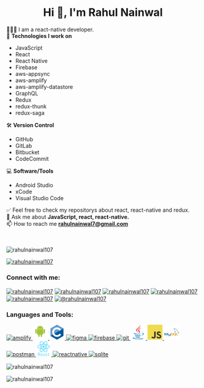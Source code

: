 <p><h1 align="center">Hi 👋, I'm Rahul Nainwal</h1>  </p>

🙎🏻‍♂️ I am a react-native developer.<br>
🚀 **Technologies I work on**
- JavaScript
- React
- React Native 
- Firebase
- aws-appsync
- aws-amplify
- aws-amplify-datastore
- GraphQL
- Redux
- redux-thunk
- redux-saga<br>

🛠 **Version Control**
- GitHub
- GitLab
- Bitbucket
- CodeCommit<br>

💻 **Software/Tools** 
- Android Studio
- xCode
- Visual Studio Code<br>

✅ Feel free to check my repositorys about react, react-native and redux.<br>
💬 Ask me about **JavaScript, react, react-native.**<br>
📫 How to reach me **rahulnainwal7@gmail.com**<br>

<br>
<p align="left"> <img src="https://komarev.com/ghpvc/?username=rahulnainwal107&label=Profile%20views&color=0e75b6&style=flat" alt="rahulnainwal107" /> </p>
<p align="left"> <a href="https://twitter.com/rahulnainwal107" target="blank"><img src="https://img.shields.io/twitter/follow/rahulnainwal107?logo=twitter&style=for-the-badge" alt="rahulnainwal107" /></a> </p>
<h3 align="left">Connect with me:</h3>
<p align="left">
<a href="https://dev.to/rahulnainwal107" target="blank"><img align="center" src="https://raw.githubusercontent.com/rahuldkjain/github-profile-readme-generator/master/src/images/icons/Social/devto.svg" alt="rahulnainwal107" height="30" width="40" /></a>
<a href="https://twitter.com/rahulnainwal107" target="blank"><img align="center" src="https://raw.githubusercontent.com/rahuldkjain/github-profile-readme-generator/master/src/images/icons/Social/twitter.svg" alt="rahulnainwal107" height="30" width="40" /></a>
<a href="https://linkedin.com/in/rahulnainwal107" target="blank"><img align="center" src="https://raw.githubusercontent.com/rahuldkjain/github-profile-readme-generator/master/src/images/icons/Social/linked-in-alt.svg" alt="rahulnainwal107" height="30" width="40" /></a>
<a href="https://stackoverflow.com/users/8548065/rahulnainwal107" target="blank"><img align="center" src="https://raw.githubusercontent.com/rahuldkjain/github-profile-readme-generator/master/src/images/icons/Social/stack-overflow.svg" alt="rahulnainwal107" height="30" width="40" /></a>
<a href="https://instagram.com/rahulnainwal107" target="blank"><img align="center" src="https://raw.githubusercontent.com/rahuldkjain/github-profile-readme-generator/master/src/images/icons/Social/instagram.svg" alt="rahulnainwal107" height="30" width="40" /></a>
<a href="https://medium.com/@rahulnainwal107" target="blank"><img align="center" src="https://raw.githubusercontent.com/rahuldkjain/github-profile-readme-generator/master/src/images/icons/Social/medium.svg" alt="@rahulnainwal107" height="30" width="40" /></a>
</p>

<h3 align="left">Languages and Tools:</h3>
<p align="left"> <a href="https://aws.amazon.com/amplify/" target="_blank" rel="noreferrer"> <img src="https://docs.amplify.aws/assets/logo-dark.svg" alt="amplify" width="40" height="40"/> </a> <a href="https://developer.android.com" target="_blank" rel="noreferrer"> <img src="https://raw.githubusercontent.com/devicons/devicon/master/icons/android/android-original-wordmark.svg" alt="android" width="40" height="40"/> </a> <a href="https://www.cprogramming.com/" target="_blank" rel="noreferrer"> <img src="https://raw.githubusercontent.com/devicons/devicon/master/icons/c/c-original.svg" alt="c" width="40" height="40"/> </a> <a href="https://www.figma.com/" target="_blank" rel="noreferrer"> <img src="https://www.vectorlogo.zone/logos/figma/figma-icon.svg" alt="figma" width="40" height="40"/> </a> <a href="https://firebase.google.com/" target="_blank" rel="noreferrer"> <img src="https://www.vectorlogo.zone/logos/firebase/firebase-icon.svg" alt="firebase" width="40" height="40"/> </a> <a href="https://git-scm.com/" target="_blank" rel="noreferrer"> <img src="https://www.vectorlogo.zone/logos/git-scm/git-scm-icon.svg" alt="git" width="40" height="40"/> </a> <a href="https://www.java.com" target="_blank" rel="noreferrer"> <img src="https://raw.githubusercontent.com/devicons/devicon/master/icons/java/java-original.svg" alt="java" width="40" height="40"/> </a> <a href="https://developer.mozilla.org/en-US/docs/Web/JavaScript" target="_blank" rel="noreferrer"> <img src="https://raw.githubusercontent.com/devicons/devicon/master/icons/javascript/javascript-original.svg" alt="javascript" width="40" height="40"/> </a> <a href="https://www.mysql.com/" target="_blank" rel="noreferrer"> <img src="https://raw.githubusercontent.com/devicons/devicon/master/icons/mysql/mysql-original-wordmark.svg" alt="mysql" width="40" height="40"/> </a> <a href="https://postman.com" target="_blank" rel="noreferrer"> <img src="https://www.vectorlogo.zone/logos/getpostman/getpostman-icon.svg" alt="postman" width="40" height="40"/> </a> <a href="https://reactjs.org/" target="_blank" rel="noreferrer"> <img src="https://raw.githubusercontent.com/devicons/devicon/master/icons/react/react-original-wordmark.svg" alt="react" width="40" height="40"/> </a> <a href="https://reactnative.dev/" target="_blank" rel="noreferrer"> <img src="https://reactnative.dev/img/header_logo.svg" alt="reactnative" width="40" height="40"/> </a> <a href="https://www.sqlite.org/" target="_blank" rel="noreferrer"> <img src="https://www.vectorlogo.zone/logos/sqlite/sqlite-icon.svg" alt="sqlite" width="40" height="40"/> </a> </p>

<p><img align="center" src="https://github-readme-stats.vercel.app/api/top-langs?username=rahulnainwal107&show_icons=true&locale=en&layout=compact" alt="rahulnainwal107" /></p>

<p><img align="center" src="https://github-readme-streak-stats.herokuapp.com/?user=rahulnainwal107&" alt="rahulnainwal107" /></p>
<!--
**rahulnainwal107/rahulnainwal107** is a ✨ _special_ ✨ repository because its `README.md` (this file) appears on your GitHub profile.

Here are some ideas to get you started:

- 🔭 I’m currently working on ...
- 🌱 I’m currently learning ...
- 👯 I’m looking to collaborate on ...
- 🤔 I’m looking for help with ...
- 💬 Ask me about ...
- 📫 How to reach me: ...
- 😄 Pronouns: ...
- ⚡ Fun fact: ...
-->
